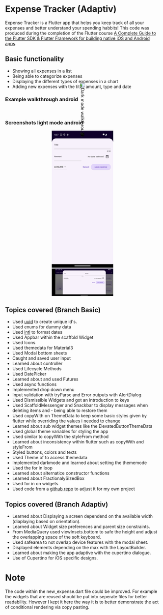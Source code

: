 # Expense Tracker (Adaptiv)

Expense Tracker is a Flutter app that helps you keep track of all your expenses and better understand your spending habbits! This code was produced during the completion of the Flutter course [A Complete Guide to the Flutter SDK & Flutter Framework for building native iOS and Android apps](https://www.udemy.com/course/learn-flutter-dart-to-build-ios-android-apps/learn/lecture/37130436#overview).

## Basic functionality
- Showing all expenses in a list
- Being able to categorize expenses
- Displaying the different types of expenses in a chart
- Adding new expenses with the title, amount, type and date

### Example walkthrough android
<div align="center" style="transform: rotate(90deg);">
  <img src="walkthrough_adaptiv_android.gif" alt="Dark mode walkthrough" width="200"/>
</div>

### Screenshots light mode android
<div align="center">
  <img src="up_orientation_light_mode_android.png" alt="Dark mode walkthrough" width="200"/>
</div>
<div align="center">
  <img src="landscape_orientation_light_mode_android.png" alt="Dark mode walkthrough" width="200"/>
</div>


## Topics covered (Branch Basic)

- Used [uuid](https://pub.dev/packages/uuid) to create unique id's.
- Used enums for dummy data
- Used [intl](https://pub.dev/packages/intl) to format dates
- Used Appbar within the scaffold Widget
- Used Icons
- Used themedata for Material3
- Used Modal bottom sheets
- Caught and saved user input
- Learned about controller
- Used Lifecycle Methods
- Used DatePicker
- Learned about and used Futures
- Used async functions
- Implemented drop down menu
- Input validation with tryParse and Error outputs with AlertDialog
- Used Dismissible Widgets and got an introduction to keys
- Used ScaffoldMessenger and Snackbar to display messages when deleting items and - being able to restore them
- Used copyWith on ThemeData to keep some basic styles given by flutter while overriding the values i needed to change
- Learned about sub widget themes like the ElevatedButtonThemeData
- Used global theme variables for styling the app
- Used similar to copyWith the styleFrom method
- Learned about inconsistency within flutter such as copyWith and styleFrom
- Styled buttons, colors and texts
- Used Theme.of to access themedata
- Implemented darkmode and learned about setting the thememode
- Used the for in loop
- Learned about alternatice constructor functions
- Learned about FractionalySizedBox
- Used for in on widgets
- Used code from a [github repo](https://github.com/academind/flutter-complete-guide-course-resources/tree/main/Lecture%20Attachments/05%20Interactivity%20%26%20Theming/chart) to adjust it for my own project

## Topics covered (Branch Adaptiv)
- Learned about Displaying a screen dependend on the available width (diaplaying based on orientation).
- Learned about Widget size preferences and parent size constraints.
- From MediaQuery used viewInsets.bottom to safe the height and adjust the overlapping space of the soft keyboard.
- Used safearea to not overlap device features with the modal sheet.
- Displayed elements depending on the max with the LayoutBuilder.
- Learned about making the app adaptive with the cupertino dialogue.
- Use of Cupertino for iOS specific designs.


# Note 
The code within the new_expense.dart file could be improved. For example the widgets that are reused should be put into seperate files for better readability. However I kept it here the way it is to better demonstrate the act of conditional rendering via copy pasting.

